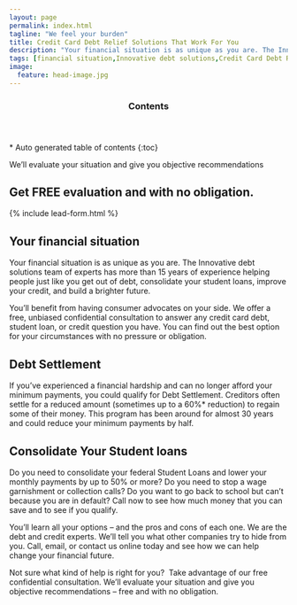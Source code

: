 ```yaml
---
layout: page
permalink: index.html
tagline: "We feel your burden"
title: Credit Card Debt Relief Solutions That Work For You
description: "Your financial situation is as unique as you are. The Innovative debt solutions team of experts has more than 15 years of experience helping people just like you get out of debt"
tags: [financial situation,Innovative debt solutions,Credit Card Debt Relief,credit card debt,debt consultation]
image:
  feature: head-image.jpg
---
```


<section id="table-of-contents" class="toc" mixpanel-track-links="Clicked toc navigation">
  <header>
    <h3 >Contents</h3>
  </header>
<div id="drawer" markdown="1">
*  Auto generated table of contents
{:toc}
</div>
</section><!-- /#table-of-contents -->

We’ll evaluate your situation and give you objective recommendations

## Get FREE evaluation and with no obligation.

{% include lead-form.html %}

## Your financial situation 

Your financial situation is as unique as you are. The Innovative debt solutions team of experts has more than 15 years of experience helping people just like you get out of debt, consolidate your student loans, improve your credit, and build a brighter future.

You’ll benefit from having consumer advocates on your side. We offer a free, unbiased confidential consultation to answer any credit card debt, student loan, or credit question you have. You can find out the best option for your circumstances with no pressure or obligation.


## Debt Settlement

If you’ve experienced a financial hardship and can no longer afford your minimum payments, you could qualify for Debt Settlement. Creditors often settle for a reduced amount (sometimes up to a 60%* reduction) to regain some of their money. This program has been around for almost 30 years and could reduce your minimum payments by half.


## Consolidate Your Student loans

Do you need to consolidate your federal Student Loans and lower your monthly payments by up to 50% or more? Do you need to stop a wage garnishment or collection calls? Do you want to go back to school but can’t because you are in default? Call now to see how much money that you can save and to see if you qualify.

You’ll learn all your options – and the pros and cons of each one. We are the debt and credit experts. We’ll tell you what other companies try to hide from you. Call, email, or contact us online today and see how we can help change your financial future.

Not sure what kind of help is right for you?  Take advantage of our free confidential consultation. We’ll evaluate your situation and give you objective recommendations – free and with no obligation.
